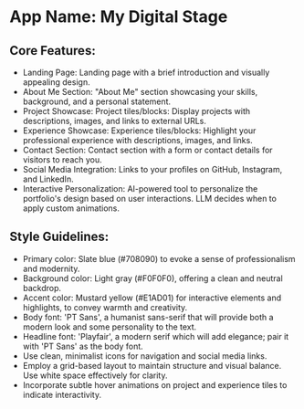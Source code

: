 # **App Name**: My Digital Stage

## Core Features:

- Landing Page: Landing page with a brief introduction and visually appealing design.
- About Me Section: "About Me" section showcasing your skills, background, and a personal statement.
- Project Showcase: Project tiles/blocks: Display projects with descriptions, images, and links to external URLs.
- Experience Showcase: Experience tiles/blocks:  Highlight your professional experience with descriptions, images, and links.
- Contact Section: Contact section with a form or contact details for visitors to reach you.
- Social Media Integration: Links to your profiles on GitHub, Instagram, and LinkedIn.
- Interactive Personalization: AI-powered tool to personalize the portfolio's design based on user interactions. LLM decides when to apply custom animations.

## Style Guidelines:

- Primary color: Slate blue (#708090) to evoke a sense of professionalism and modernity.
- Background color: Light gray (#F0F0F0), offering a clean and neutral backdrop.
- Accent color: Mustard yellow (#E1AD01) for interactive elements and highlights, to convey warmth and creativity.
- Body font: 'PT Sans', a humanist sans-serif that will provide both a modern look and some personality to the text.
- Headline font: 'Playfair', a modern serif which will add elegance; pair it with 'PT Sans' as the body font.
- Use clean, minimalist icons for navigation and social media links.
- Employ a grid-based layout to maintain structure and visual balance. Use white space effectively for clarity.
- Incorporate subtle hover animations on project and experience tiles to indicate interactivity.